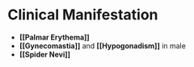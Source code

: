 # Clinical Manifestation
- **[[Palmar Erythema]]**
- **[[Gynecomastia]]** and **[[Hypogonadism]]** in male 
- **[[Spider Nevi]]**